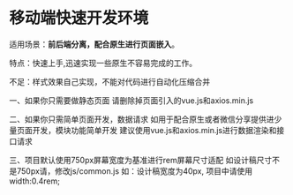# 移动端快速开发环境

适用场景：**前后端分离，配合原生进行页面嵌入**。

特点：快速上手,迅速实现一些原生不容易完成的工作。

不足：样式效果自己实现，不能对代码进行自动化压缩合并


一、如果你只需要做静态页面
    请删除掉页面引入的vue.js和axios.min.js

二、如果你只需简单页面开发，数据请求
    如用于配合原生或者微信分享提供进少量页面开发，模块功能简单开发
    建议使用vue.js和axios.min.js进行数据渲染和接口请求

三、项目默认使用750px屏幕宽度为基准进行rem屏幕尺寸适配
    如设计稿尺寸不是750px请，修改js/common.js
    如：设计稿宽度为40px, 项目中请使用 width:0.4rem;



